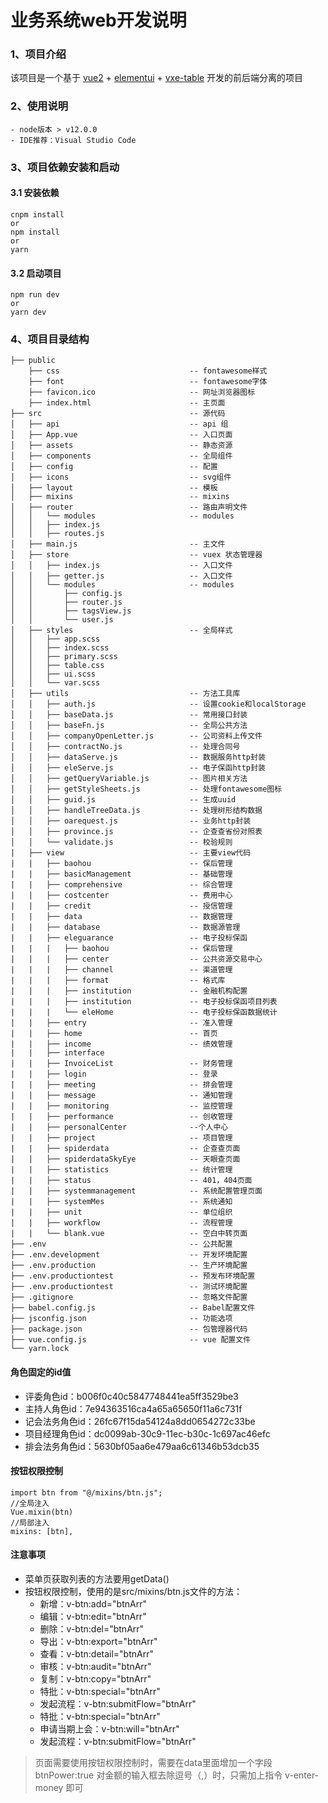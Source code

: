 <!--
 * @Author: wjs
 * @Date: 2022-05-09 09:54:31
 * @Description: 操作手册
 * @FilePath: \oaweb\README.md
 * 
-->
# 业务系统web开发说明

### 1、项目介绍
该项目是一个基于 [vue2](https://cn.vuejs.org) + [elementui](https://element.eleme.cn/) + [vxe-table](https://vxetable.cn/) 开发的前后端分离的项目

### 2、使用说明
```
- node版本 > v12.0.0
- IDE推荐：Visual Studio Code
```

### 3、项目依赖安装和启动
#### 3.1 安装依赖
```
cnpm install 
or
npm install
or
yarn
```

#### 3.2 启动项目
```
npm run dev
or
yarn dev
```

### 4、项目目录结构
```
├── public
    ├── css                             -- fontawesome样式
    ├── font                            -- fontawesome字体
    ├── favicon.ico                     -- 网址浏览器图标
    ├── index.html                      -- 主页面
├── src                                 -- 源代码
│   ├── api                             -- api 组
│   ├── App.vue                         -- 入口页面
│   ├── assets                          -- 静态资源
│   ├── components                      -- 全局组件
│   ├── config                          -- 配置
│   ├── icons                           -- svg组件
│   ├── layout                          -- 模板
│   ├── mixins                          -- mixins
│   ├── router                          -- 路由声明文件
│   │   └── modules                     -- modules
│   │   ├── index.js
│   │   ├── routes.js
│   ├── main.js                         -- 主文件
│   ├── store                           -- vuex 状态管理器
│   │   ├── index.js                    -- 入口文件
│   │   ├── getter.js                   -- 入口文件
│   │   └── modules                     -- modules
│   │       ├── config.js
│   │       ├── router.js
│   │       ├── tagsView.js
│   │       └── user.js
│   ├── styles                          -- 全局样式
│   │   ├── app.scss
│   │   ├── index.scss
│   │   ├── primary.scss
│   │   ├── table.css
│   │   ├── ui.scss
│   │   └── var.scss
│   ├── utils                           -- 方法工具库
│   │   ├── auth.js                     -- 设置cookie和localStorage
│   │   ├── baseData.js                 -- 常用接口封装
│   │   ├── baseFn.js                   -- 全局公共方法
│   │   ├── companyOpenLetter.js        -- 公司资料上传文件
│   │   ├── contractNo.js               -- 处理合同号
│   │   ├── dataServe.js                -- 数据服务http封装
│   │   ├── eleServe.js                 -- 电子保函http封装
│   │   ├── getQueryVariable.js         -- 图片相关方法
│   │   ├── getStyleSheets.js           -- 处理fontawesome图标
│   │   ├── guid.js                     -- 生成uuid
│   │   ├── handleTreeData.js           -- 处理树形结构数据
│   │   ├── oarequest.js                -- 业务http封装
│   │   ├── province.js                 -- 企查查省份对照表
│   │   └── validate.js                 -- 校验规则
|   ├── view                            -- 主要view代码
|   |   ├── baohou                      -- 保后管理
|   |   ├── basicManagement             -- 基础管理
|   |   ├── comprehensive               -- 综合管理
|   |   ├── costcenter                  -- 费用中心
|   |   ├── credit                      -- 授信管理
|   |   ├── data                        -- 数据管理
|   |   ├── database                    -- 数据源管理
|   |   ├── eleguarance                 -- 电子投标保函
|   |   |   ├── baohou                  -- 保后管理
|   |   |   ├── center                  -- 公共资源交易中心
|   |   |   ├── channel                 -- 渠道管理
|   |   |   ├── format                  -- 格式库
|   |   |   ├── institution             -- 金融机构配置
|   |   |   ├── institution             -- 电子投标保函项目列表
|   |   |   └── eleHome                 -- 电子投标保函数据统计
|   |   ├── entry                       -- 准入管理
|   |   ├── home                        -- 首页
|   |   ├── income                      -- 绩效管理
|   |   ├── interface
|   |   ├── InvoiceList                 -- 财务管理
|   |   ├── login                       -- 登录 
|   |   ├── meeting                     -- 排会管理 
|   |   ├── message                     -- 通知管理 
|   |   ├── monitoring                  -- 监控管理 
|   |   ├── performance                 -- 创收管理 
|   |   ├── personalCenter              --个人中心 
|   |   ├── project                     -- 项目管理
|   |   ├── spiderdata                  -- 企查查页面
|   |   ├── spiderdataSkyEye            -- 天眼查页面
|   |   ├── statistics                  -- 统计管理
|   |   ├── status                      -- 401，404页面
|   |   ├── systemmanagement            -- 系统配置管理页面
|   |   ├── systemMes                   -- 系统通知
|   |   ├── unit                        -- 单位组织
|   |   ├── workflow                    -- 流程管理
|   |   └── blank.vue                   -- 空白中转页面
├── .env                                -- 公共配置
├── .env.development                    -- 开发环境配置
├── .env.production                     -- 生产环境配置
├── .env.productiontest                 -- 预发布环境配置
├── .env.productiontest                 -- 测试环境配置
├── .gitignore                          -- 忽略文件配置
├── babel.config.js                     -- Babel配置文件
├── jsconfig.json                       -- 功能选项
├── package.json                        -- 包管理器代码
├── vue.config.js                       -- vue 配置文件
└── yarn.lock
```

#### 角色固定的id值
+ 评委角色id：b006f0c40c5847748441ea5ff3529be3
+ 主持人角色id：7e94363516ca4a65a65650f11a6c731f
+ 记会法务角色id：26fc67f15da54124a8dd0654272c33be
+ 项目经理角色id：dc0099ab-30c9-11ec-b30c-1c697ac46efc
+ 排会法务角色id：5630bf05aa6e479aa6c61346b53dcb35
#### 按钮权限控制
```
import btn from "@/mixins/btn.js";
//全局注入
Vue.mixin(btn)
//局部注入
mixins: [btn],
```

#### 注意事项
+ 菜单页获取列表的方法要用getData()
+ 按钮权限控制，使用的是src/mixins/btn.js文件的方法：
  + 新增：v-btn:add="btnArr"
  + 编辑：v-btn:edit="btnArr"
  + 删除：v-btn:del="btnArr"
  + 导出：v-btn:export="btnArr"
  + 查看：v-btn:detail="btnArr"
  + 审核：v-btn:audit="btnArr"
  + 复制：v-btn:copy="btnArr"
  + 特批：v-btn:special="btnArr"
  + 发起流程：v-btn:submitFlow="btnArr"
  + 特批：v-btn:special="btnArr"
  + 申请当期上会：v-btn:will="btnArr"
  + 发起流程：v-btn:submitFlow="btnArr"


> 页面需要使用按钮权限控制时，需要在data里面增加一个字段 btnPower:true
> 对金额的输入框去除逗号（,）时，只需加上指令 v-enter-money 即可
